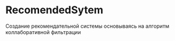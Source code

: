 # RecomendedSytem
Создание рекомендательной системы основываясь на алгоритм коллаборативной фильтрации
